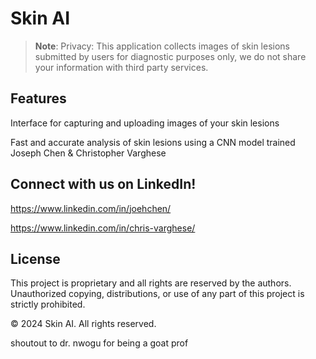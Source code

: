 # Skin AI

>**Note**: Privacy: This application collects images of skin lesions submitted by users for diagnostic purposes only, we do not share your information with third party services.

## Features

Interface for capturing and uploading images of your skin lesions

Fast and accurate analysis of skin lesions using a CNN model trained Joseph Chen & Christopher Varghese

## Connect with us on LinkedIn!

https://www.linkedin.com/in/joehchen/

https://www.linkedin.com/in/chris-varghese/

## License

This project is proprietary and all rights are reserved by the authors. Unauthorized copying, distributions, or use of any part of this project is strictly prohibited.

© 2024 Skin AI. All rights reserved.

shoutout to dr. nwogu for being a goat prof
